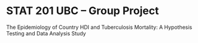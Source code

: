 # STAT 201 UBC – Group Project  
The Epidemiology of Country HDI and Tuberculosis Mortality: A Hypothesis Testing and Data Analysis Study
